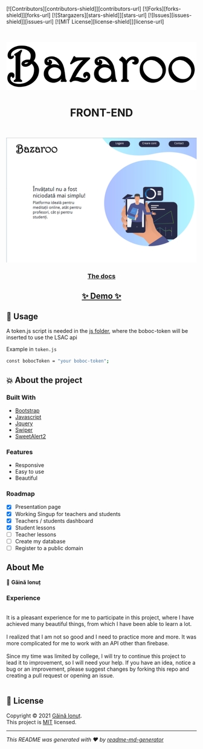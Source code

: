 [![Contributors][contributors-shield]][contributors-url]
[![Forks][forks-shield]][forks-url]
[![Stargazers][stars-shield]][stars-url]
[![Issues][issues-shield]][issues-url]
[![MIT License][license-shield]][license-url]

</br>
<p align="center">
<img src="https://raw.githubusercontent.com/WathTheone/Bazaroo/main/img/logo.svg" />
</p>

<h1 align="center"> FRONT-END </h1>
</br>
<p align="center">
<img src="https://raw.githubusercontent.com/WathTheone/Bazaroo/main/img/readme.jpg"/>

<h3 align="center">
  <a href="https://github.com/WathTheone/Bazaroo"><strong>The docs</strong></a>
</h3>
<h2 align="center">
  <a href="https://waththeone.github.io/Bazaroo/html/index.html">✨ Demo ✨</a>
</h2>
</div>

## 🚀 Usage

A token.js script is needed in the [js folder](https://github.com/WathTheone/Bazaroo/tree/main/js), where the boboc-token
 will be inserted to use the LSAC api

Example in `token.js`
```sh
const bobocToken = "your boboc-token";
```

## 💥 About the project

### Built With

-   [Bootstrap](https://getbootstrap.com/)
-   [Javascript](https://www.javascript.com/)
-   [Jquery](https://jquery.com/)
-   [Swiper](https://swiperjs.com/)
-   [SweetAlert2](https://sweetalert2.github.io/)
  
### Features

- Responsive
- Easy to use
- Beautiful

### Roadmap

-   [x] Presentation page
-   [x] Working Singup for teachers and students
-   [x] Teachers / students dashboard
-   [x] Student lessons
-   [ ] Teacher lessons
-   [ ] Create my database
-   [ ] Register to a public domain

## About Me

👤 **Găină Ionuț**

### Experience
</br>
It is a pleasant experience for me to participate in this project, where I have achieved many beautiful things, from which I have been able to learn a lot. </br></br>
I realized that I am not so good and I need to practice more and more.
It was more complicated for me to work with an API other than firebase. 
</br></br>
Since my time was limited by college, I will try to continue this project to lead it to improvement, so I will need your help. If you have an idea, notice a bug or an improvement, please suggest changes by forking this repo and creating a pull request or opening an issue.
</br> </br>

## 📝 License

Copyright © 2021 [Găină Ionuț](https://github.com/WathTheone).<br />
This project is [MIT](https://github.com/WathTheone/Bazaroo/blob/main/LICENSE) licensed.

---

_This README was generated with ❤️ by [readme-md-generator](https://github.com/kefranabg/readme-md-generator)_